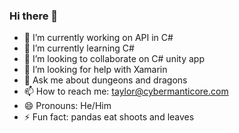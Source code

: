 ### Hi there 👋
- 🔭 I’m currently working on API in C#
- 🌱 I’m currently learning C#
- 👯 I’m looking to collaborate on C# unity app
- 🤔 I’m looking for help with Xamarin
- 💬 Ask me about dungeons and dragons
- 📫 How to reach me: taylor@cybermanticore.com
- 😄 Pronouns: He/Him
- ⚡ Fun fact: pandas eat shoots and leaves

